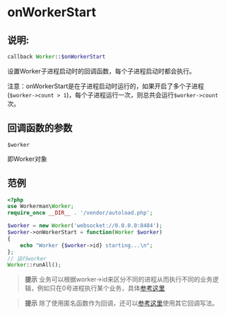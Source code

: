 # onWorkerStart
## 说明:
```php
callback Worker::$onWorkerStart
```

设置Worker子进程启动时的回调函数，每个子进程启动时都会执行。

注意：onWorkerStart是在子进程启动时运行的，如果开启了多个子进程(```$worker->count > 1```)，每个子进程运行一次，则总共会运行```$worker->count```次。


## 回调函数的参数

 ``` $worker ```

即Worker对象



## 范例


```php
<?php
use Workerman\Worker;
require_once __DIR__ . '/vendor/autoload.php';

$worker = new Worker('websocket://0.0.0.0:8484');
$worker->onWorkerStart = function(Worker $worker)
{
    echo "Worker {$worker->id} starting...\n";
};
// 运行worker
Worker::runAll();
```

> **提示**
> 业务可以根据worker->id来区分不同的进程从而执行不同的业务逻辑，例如只在0号进程执行某个业务，具体[参考这里](workerid.md)

> **提示**
> 除了使用匿名函数作为回调，还可以[参考这里](../faq/callback_methods.md)使用其它回调写法。
